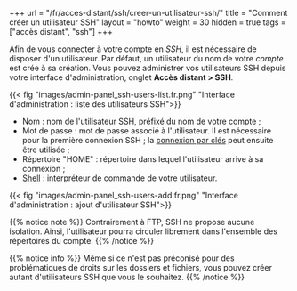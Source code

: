 +++
url = "/fr/acces-distant/ssh/creer-un-utilisateur-ssh/"
title = "Comment créer un utilisateur SSH"
layout = "howto"
weight = 30
hidden = true
tags = ["accès distant", "ssh"]
+++

Afin de vous connecter à votre compte en _SSH_, il est nécessaire de disposer d'un utilisateur. Par défaut, un utilisateur du nom de votre _compte_ est crée à sa création. Vous pouvez administrer vos utilisateurs SSH depuis votre interface d'administration, onglet **Accès distant > SSH**.

{{< fig "images/admin-panel_ssh-users-list.fr.png" "Interface d'administration : liste des utilisateurs SSH">}}

- Nom : nom de l'utilisateur SSH, préfixé du nom de votre compte ;
- Mot de passe : mot de passe associé à l'utilisateur. Il est nécessaire pour la première connexion SSH ; la [connexion par clés](remote-access/ssh/use-keys) peut ensuite être utilisée ;
- Répertoire "HOME" : répertoire dans lequel l'utilisateur arrive à sa connexion ;
- [Shell](https://fr.wikipedia.org/wiki/Shell_Unix) : interpréteur de commande de votre utilisateur.

{{< fig "images/admin-panel_ssh-users-add.fr.png" "Interface d'administration : ajout d'utilisateur SSH">}}

{{% notice note %}}
Contrairement à FTP, SSH ne propose aucune isolation. Ainsi, l'utilisateur pourra circuler librement dans l'ensemble des répertoires du compte.
{{% /notice %}}

{{% notice info %}}
Même si ce n'est pas préconisé pour des problématiques de droits sur les dossiers et fichiers, vous pouvez créer autant d'utilisateurs SSH que vous le souhaitez.
{{% /notice %}}
